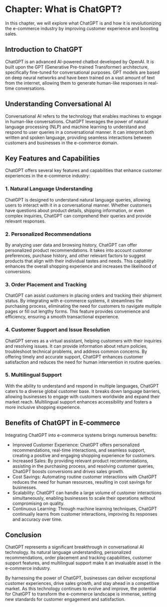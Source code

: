 Chapter: What is ChatGPT?
=========================

In this chapter, we will explore what ChatGPT is and how it is revolutionizing the e-commerce industry by improving customer experience and boosting sales.

Introduction to ChatGPT
-----------------------

ChatGPT is an advanced AI-powered chatbot developed by OpenAI. It is built upon the GPT (Generative Pre-trained Transformer) architecture, specifically fine-tuned for conversational purposes. GPT models are based on deep neural networks and have been trained on a vast amount of text from the internet, allowing them to generate human-like responses in real-time conversations.

Understanding Conversational AI
-------------------------------

Conversational AI refers to the technology that enables machines to engage in human-like conversations. ChatGPT leverages the power of natural language processing (NLP) and machine learning to understand and respond to user queries in a conversational manner. It can interpret both written and spoken language, providing seamless interactions between customers and businesses in the e-commerce domain.

Key Features and Capabilities
-----------------------------

ChatGPT offers several key features and capabilities that enhance customer experiences in the e-commerce industry:

### 1. Natural Language Understanding

ChatGPT is designed to understand natural language queries, allowing users to interact with it in a conversational manner. Whether customers have questions about product details, shipping information, or even complex inquiries, ChatGPT can comprehend their queries and provide relevant responses.

### 2. Personalized Recommendations

By analyzing user data and browsing history, ChatGPT can offer personalized product recommendations. It takes into account customer preferences, purchase history, and other relevant factors to suggest products that align with their individual tastes and needs. This capability enhances the overall shopping experience and increases the likelihood of conversions.

### 3. Order Placement and Tracking

ChatGPT can assist customers in placing orders and tracking their shipment status. By integrating with e-commerce systems, it streamlines the purchasing process, eliminating the need for customers to navigate multiple pages or fill out lengthy forms. This feature provides convenience and efficiency, ensuring a smooth transactional experience.

### 4. Customer Support and Issue Resolution

ChatGPT serves as a virtual assistant, helping customers with their inquiries and resolving issues. It can provide information about return policies, troubleshoot technical problems, and address common concerns. By offering timely and accurate support, ChatGPT enhances customer satisfaction and reduces the need for human intervention in routine queries.

### 5. Multilingual Support

With the ability to understand and respond in multiple languages, ChatGPT caters to a diverse global customer base. It breaks down language barriers, allowing businesses to engage with customers worldwide and expand their market reach. Multilingual support enhances accessibility and fosters a more inclusive shopping experience.

Benefits of ChatGPT in E-commerce
---------------------------------

Integrating ChatGPT into e-commerce systems brings numerous benefits:

* Improved Customer Experience: ChatGPT offers personalized recommendations, real-time interactions, and seamless support, creating a positive and engaging shopping experience for customers.
* Increased Sales: By providing relevant product recommendations, assisting in the purchasing process, and resolving customer queries, ChatGPT boosts conversions and drives sales growth.
* Cost Savings: Automating routine customer interactions with ChatGPT reduces the need for human resources, resulting in cost savings for businesses.
* Scalability: ChatGPT can handle a large volume of customer interactions simultaneously, enabling businesses to scale their operations without compromising on quality.
* Continuous Learning: Through machine learning techniques, ChatGPT continually learns from customer interactions, improving its responses and accuracy over time.

Conclusion
----------

ChatGPT represents a significant breakthrough in conversational AI technology. Its natural language understanding, personalized recommendations, order placement and tracking capabilities, customer support features, and multilingual support make it an invaluable asset in the e-commerce industry.

By harnessing the power of ChatGPT, businesses can deliver exceptional customer experiences, drive sales growth, and stay ahead in a competitive market. As this technology continues to evolve and improve, the potential for ChatGPT to transform the e-commerce landscape is immense, setting new standards for customer engagement and satisfaction.

